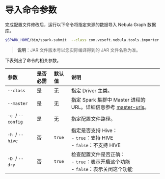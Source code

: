 # 导入命令参数

完成配置文件修改后，运行以下命令将指定来源的数据导入 Nebula Graph 数据库。

```bash
$SPARK_HOME/bin/spark-submit  --class com.vesoft.nebula.tools.importer.Exchange --master "local[10]" target/exchange-1.x.y.jar -c /path/to/conf/application.conf
```

> **说明**：JAR 文件版本号以您实际编译得到的 JAR 文件名称为准。

下表列出了命令的相关参数。

| 参数 | 是否必需 | 默认值 | 说明 |
| :--- | :--- | :--- | :--- |
| `--class`  | 是 | 无 | 指定 Driver 主类。 |
| `--master`  | 是 | 无 | 指定 Spark 集群中 Master 进程的 URL。详细信息参考 [master-urls](https://spark.apache.org/docs/latest/submitting-applications.html#master-urls "点击前往 Apache Spark 文档")。 |
| `-c`  / `--config`  | 是 | 无 | 指定配置文件路径。 |
| `-h`  / `--hive`  | 否 | `true` | 指定是否支持 Hive：<br />- `true`：支持 HIVE <br />- `false`：不支持 HIVE |
| `-D`  / `--dry`  | 否 | `true` | 检查配置文件是否正确：<br />- `true`：表示开启这个功能 <br />- `false`：表示关闭这个功能 |
